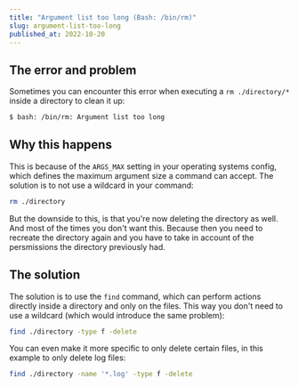 ```yaml
---
title: "Argument list too long (Bash: /bin/rm)"
slug: argument-list-too-long
published_at: 2022-10-20
---
```


## The error and problem

Sometimes you can encounter this error when executing a `rm ./directory/*` inside a directory to clean it up:

```bash
$ bash: /bin/rm: Argument list too long
```

## Why this happens

This is because of the `ARGS_MAX` setting in your operating systems config, which defines the maximum argument size a command can accept. The solution is to not use a wildcard in your command:

```bash
rm ./directory
```

But the downside to this, is that you're now deleting the directory as well. And most of the times you don't want this. Because then you need to recreate the directory again and you have to take in account of the persmissions the directory previously had.

## The solution

The solution is to use the `find` command, which can perform actions directly inside a directory and only on the files. This way you don't need to use a wildcard (which would introduce the same problem):

```bash
find ./directory -type f -delete
```

You can even make it more specific to only delete certain files, in this example to only delete log files:

```bash
find ./directory -name '*.log' -type f -delete
```
